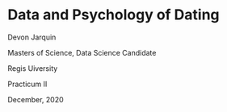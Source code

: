 # Data and Psychology of Dating

Devon Jarquin

Masters of Science, Data Science Candidate

Regis Uiversity

Practicum II

December, 2020


